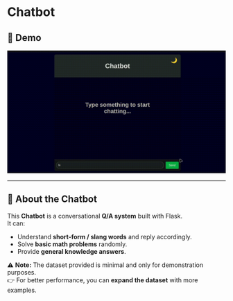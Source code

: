 # Chatbot

## 🎥 Demo  

![Demo GIF](assets/demo.gif)

---

## 🤖 About the Chatbot  

This **Chatbot** is a conversational **Q/A system** built with Flask.  
It can:  
- Understand **short-form / slang words** and reply accordingly.  
- Solve **basic math problems** randomly.  
- Provide **general knowledge answers**.  

⚠️ **Note:** The dataset provided is minimal and only for demonstration purposes.  
👉 For better performance, you can **expand the dataset** with more examples.  
